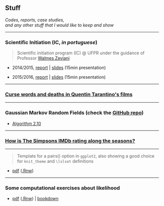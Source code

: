 ## Stuff

*Codes, reports, case studies,\
and any other stuff that I would like to keep and show*

***

### Scientific Initiation (IC, *in portuguese*)

> Scientific initiation program (IC) @ UFPR under the guidance of
> Professor [Walmes Zeviani](https://leg.ufpr.br/~walmes)

+ 2014/2015,
  [report](ic/final_report_14.15.pdf) |
  [slides](ic/slides_14.15.pdf) (15min presentation)

+ 2015/2016,
  [report](ic/final_report_15.16.pdf) |
  [slides](ic/slides_15.16.pdf) (15min presentation)

***

### [Curse words and deaths in Quentin Tarantino's films](tarantino/)

***

### Gaussian Markov Random Fields (check the [GitHub repo](http://github.com/henriquelaureano/GMRF/))

+ [Algorithm 2.10](gmrf/helpmepls.html)

***

### [How is The Simpsons IMDb rating along the seasons?](simpsons/)

***

> Template for a pairs() option in `ggplot2`, also showing a good
> choice for `knit_theme` and `\lslset` definitions

+ [pdf](stuff.pdf) ([.Rnw](stuff.Rnw))

***

### Some computational exercises about likelihood

+ [pdf](likelihood/likelihood.pdf)
  ([.Rnw](likelihood/likelihood.Rnw)) |
  [bookdown](likelihood/lkl_ex_bookdown/)
